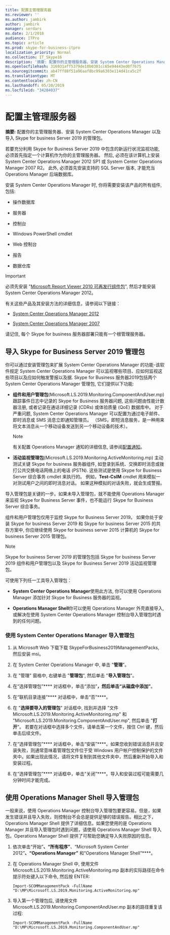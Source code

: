 ```yaml
---
title: 配置主管理服务器
ms.reviewer: ''
ms.author: jambirk
author: jambirk
manager: serdars
ms.date: 2/1/2018
audience: ITPro
ms.topic: article
ms.prod: skype-for-business-itpro
localization_priority: Normal
ms.collection: IT_Skype16
description: '摘要: 配置你的主管理服务器、安装 System Center Operations Manager 以及导入 Skype for business Server 2019 的管理包。'
ms.openlocfilehash: 316931aff5379de10b0301cc65e94443ed0f7675
ms.sourcegitcommit: ab47ff88f51a96aaf8bc99a6303e114d41ca5c2f
ms.translationtype: MT
ms.contentlocale: zh-CN
ms.lasthandoff: 05/20/2019
ms.locfileid: "34284037"
---
```

# <a name="configure-the-primary-management-server"></a>配置主管理服务器

**摘要:** 配置你的主管理服务器、安装 System Center Operations Manager 以及导入 Skype for business Server 2019 的管理包。

若要充分利用 Skype for Business Server 2019 中包含的新运行状况监视功能, 必须首先指定一个计算机作为你的主管理服务器。 然后, 必须在该计算机上安装 System Center Operations Manager 2012 SP1 或 System Center Operations Manager 2007 R2。 此外, 必须首先安装支持的 SQL Server 版本, 才能充当 Operations Manager 后端数据库。

安装 System Center Operations Manager 时, 你将需要安装该产品的所有组件, 包括:

- 操作数据库

- 服务器

- 控制台

- Windows PowerShell cmdlet

- Web 控制台

- 报告

- 数据仓库

> [!IMPORTANT]
> 必须先安装 "[Microsoft Report Viewer 2010 可再发行组件包](https://www.microsoft.com/en-us/download/details.aspx?id=6442)", 然后才能安装 System Center Operations Manager 2012。

有关这些产品及其安装方法的详细信息，请参阅以下链接：

- [System Center Operations Manager 2012](https://go.microsoft.com/fwlink/p/?linkid=257527)

- [System Center Operations Manager 2007](https://technet.microsoft.com/en-us/library/bb735860.aspx)

请记住, 每个 Skype for business 服务器部署只能有一个根管理服务器。

## <a name="importing-the-skype-for-business-server-2019-management-packs"></a>导入 Skype for Business Server 2019 管理包

你可以通过安装管理包来扩展 System Center Operations Manager 的功能-该软件规定 System Center Operations Manager 可以监视哪些项目、应如何监视这些项目以及应如何触发警报以及据. Skype for Business 服务器2019包括两个 System Center Operations Manager 管理包, 它们提供以下功能:

- **组件和用户管理包**(Microsoft.LS.2019.Monitoring.ComponentAndUser.mp) 跟踪事件日志中记录的 Skype for Business 服务器问题, 这些问题由性能计数器注册, 或者记录在通话详细记录 (CDRs) 或体验质量 (QoE) 数据库中。 对于严重问题, System Center Operations Manager 可以配置为通过电子邮件、即时消息或 SMS 消息立即通知管理员。 （SMS，即短消息服务，是一种用来将文本消息从一个移动设备发送到另一个移动设备的技术）。

    > [!NOTE]
    >  有关配置 Operations Manager 通知的详细信息, 请参阅[配置通知](https://go.microsoft.com/fwlink/p/?LinkID=268785&amp;amp;clcid=0x409)。

- **活动监视管理包**(Microsoft.LS.2019.Monitoring.ActiveMonitoring.mp) 主动测试关键 Skype for business 服务器组件, 如登录到系统、交换即时消息或拨打公共交换电话网络上的电话 (PSTN). 这些测试是使用 Skype for Business Server 综合事务 cmdlet 来执行的。 例如，**Test-CsIM** cmdlet 用来模拟一对测试用户之间的即时消息对话。 如果这种模拟的对话失败，就会生成警报。

导入管理包是关键的一步。如果未导入管理包，就不能使用 Operations Manager 来监视 Skype for Business Server 事件，也不能运行 Skype for Business Server 综合事务。

组件和用户管理包仅用于监控 Skype for Business Server 2019。 如果你处于安装 Skype for business Server 2019 和 Skype for business Server 2015 的共存方案中, 你应继续使用 Skype for business server 2015 计算机的 Skype for business Server 2015 管理包。

> [!NOTE]
> Skype for business Server 2019 的管理包包括 Skype for business Server 2019 组件和用户管理包以及 Skype for Business Server 2019 活动监视管理包。

可使用下列任一工具导入管理包：

- **System Center Operations Manager**使用此方法, 你可以使用 Operations Manager 添加针对 Skype for Business 服务器的监视。

- **Operations Manager Shell**你可以使用 Operations Manager 外壳直接导入, 或解决在使用 System Center Operations Manager 控制台导入管理包时遇到的任何问题。

### <a name="importing-the-management-packs-by-using-system-center-operations-manager"></a>使用 System Center Operations Manager 导入管理包

1. 从 Microsoft Web 下载下载 SkypeForBusiness2019ManagementPacks, 然后安装 msi。

2. 在 System Center Operations Manager 中, 单击 "**管理**"。

3. 在 "管理" 窗格中, 右键单击 "**管理包**", 然后单击 "**导入管理包**"。

4. 在“选择管理包”**** 对话框中，单击“添加”****，然后单击“从磁盘中添加”****。

5. 在“联机目录连接”**** 对话框中，单击“否”****。

6. 在 "**选择要导入的管理包**" 对话框中, 找到并选择 "文件 Microsoft.LS.2019.Monitoring.ActiveMonitoring.mp" 和 "Microsoft.LS.2019.Monitoring.ComponentAndUser.mp", 然后单击 "**打开**"。 若要在对话框中选择多个文件，请单击第一个文件，按住 Ctrl 键，然后单击后续文件。

7. 在“选择管理包”**** 对话框中，单击“安装”****。如果您收到错误消息并且安装失败，则通常意味着管理包文件位于受 Windows 用户帐户控制保护的文件夹中。如果出现此情况，请将文件复制到其他文件夹中，然后重新开始导入和安装过程。

8. 在“选择管理包”**** 对话框中，单击“关闭”****。导入和安装过程可能需要几分钟时间才能完成。

## <a name="importing-the-management-packs-by-using-the-operations-manager-shell"></a>使用 Operations Manager Shell 导入管理包

一般来说，使用 Operations Manager 控制台导入管理包要更容易。但是，如果发生错误并且导入失败，则控制台不会总是提供足够的错误报告。相比之下，Operations Manager Shell 提供了详细信息。如果您使用的是 Operations Manager 并且导入管理包时遇到问题，请使用 Operations Manager Shell 导入包。Operations Manager Shell 提供了可帮助您确定导入失败原因的信息。

1. 依次单击“开始”****、“所有程序”****、“Microsoft System Center 2012”****、“Operations Manager”**** 和“Operations Manager Shell”****。

2. 在 Operations Manager Shell 中, 使用文件 Microsoft.LS.2019.Monitoring.ActiveMonitoring.mp 副本的实际路径在命令提示符处键入以下命令, 然后按 ENTER:

   ```
   Import-SCOMManagementPack -FullName "D:\MP\Microsoft.LS.2019.Monitoring.ActiveMonitoring.mp"
   ```

3. 导入第一个管理包后, 请使用文件 Microsoft.LS.2019.Monitoring.ComponentAndUser.mp 副本的路径重复该过程:

   ```
   Import-SCOMManagementPack -FullName "D:\MP\Microsoft.LS.2019.Monitoring.ComponentAndUser.mp"
   ```
